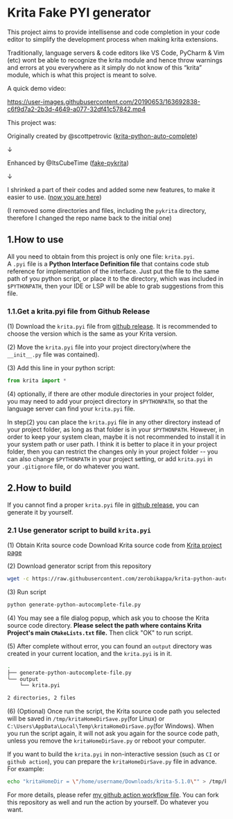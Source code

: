 # Krita Fake PYI generator

This project aims to provide intellisense and code completion in your code editor to simplify the development process when making krita extensions.

Traditionally, language servers & code editors like VS Code, PyCharm & Vim (etc) wont be able to recognize the krita module and hence throw warnings and errors at you everywhere as it simply do not know of this “krita” module, which is what this project is meant to solve.

A quick demo video:

https://user-images.githubusercontent.com/20190653/163692838-c6f9d7a2-2b3d-4649-a077-32df41c57842.mp4

This project was:

Originally created by @scottpetrovic ([krita-python-auto-complete](https://github.com/scottpetrovic/krita-python-auto-complete))

&darr;

Enhanced by @ItsCubeTime ([fake-pykrita](https://github.com/ItsCubeTime/fake-pykrita))

&darr;

I shrinked a part of their codes and added some new features, to make it easier to use. ([now you are here](https://github.com/zerobikappa/krita-python-auto-complete))

(I removed some directories and files, including the `pykrita` directory, therefore I changed the repo name back to the initial one)


## 1.How to use

All you need to obtain from this project is only one file: `krita.pyi`.  
A `.pyi` file is a **Python Interface Definition file** that contains code stub reference for implementation of the interface. Just put the file to the same path of you python script, or place it to the directory, which was included in `$PYTHONPATH`, then your IDE or LSP will be able to grab suggestions from this file.

### 1.1.Get a krita.pyi file from Github Release

(1) Download the `krita.pyi` file from [github release](https://github.com/zerobikappa/krita-python-auto-complete/releases). It is recommended to choose the version which is the same as your Krita version.

(2) Move the `krita.pyi` file into your project directory(where the `__init__.py` file was contained).

(3) Add this line in your python script:

```python
from krita import *
```

(4) optionally, if there are other module directories in your project folder, you may need to add your project directory in `$PYTHONPATH`, so that the language server can find your `krita.pyi` file.

In step(2) you can place the `krita.pyi` file in any other directory instead of your project folder, as long as that folder is in your `$PYTHONPATH`. However, in order to keep your system clean, maybe it is not recommended to install it in your system path or user path. I think it is better to place it in your project folder, then you can restrict the changes only in your project folder -- you can also change `$PYTHONPATH` in your project setting, or add `krita.pyi` in your `.gitignore` file, or do whatever you want.

## 2.How to build

If you cannot find a proper `krita.pyi` file in [github release](https://github.com/zerobikappa/krita-python-auto-complete/releases), you can generate it by yourself.

### 2.1 Use generator script to build `krita.pyi`

(1) Obtain Krita source code
Download Krita source code from [Krita project page](https://github.com/KDE/krita/tags)

(2) Download generator script from this repository

```bash
wget -c https://raw.githubusercontent.com/zerobikappa/krita-python-auto-complete/master/generate-python-autocomplete-file.py
```

(3) Run script

```bash
python generate-python-autocomplete-file.py
```

(4) You may see a file dialog popup, which ask you to choose the Krita source code directory. **Please select the path where contains Krita Project's main `CMakeLists.txt` file.** Then click "OK" to run script.

(5) After complete without error, you can found an `output` directory was created in your current location, and the `krita.pyi` is in it.

```bash
.
├── generate-python-autocomplete-file.py
└── output
    └── krita.pyi

2 directories, 2 files
```

(6) (Optional) Once run the script, the Krita source code path you selected will be saved in `/tmp/kritaHomeDirSave.py`(for Linux) or `C:\Users\AppData\Local\Temp\kritaHomeDirSave.py`(for Windows). When you run the script again, it will not ask you again for the source code path, unless you remove the `kritaHomeDirSave.py` or reboot your computer.

If you want to build the `krita.pyi` in non-interactive session (such as `CI` or `github action`), you can prepare the `kritaHomeDirSave.py` file in advance. For example:

```bash
echo "kritaHomeDir = \"/home/username/Downloads/krita-5.1.0\"" > /tmp/kritaHomDirSave.py
```

For more details, please refer [my github action workflow file](https://github.com/zerobikappa/krita-python-auto-complete/blob/master/.github/workflows/generate-fake-pyi-file.yml).
You can fork this repository as well and run the action by yourself. Do whatever you want.



